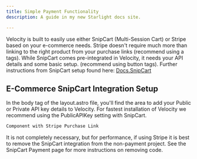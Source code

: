 ```yaml
---
title: Simple Payment Functionality
description: A guide in my new Starlight docs site.

---
```


Velocity is built to easily use either SnipCart (Multi-Session Cart) or Stripe based on your e-commerce needs. 
Stripe doesn't require much more than linking to the right product from your purchase links (recommend using a tags).
While SnipCart comes pre-integrated in Velocity, it needs your API details and some basic setup. (recommend using button tags).
Further instructions from SnipCart setup found here: <a href="https://docs.snipcart.com/v3/setup/installation">Docs.SnipCart</a>


## E-Commerce SnipCart Integration Setup
In the body tag of the layout.astro file, you'll find the area to add your Public or Private API key details to Velocity. For fastest installation of Velocity we recommend using the PublicAPIKey setting with SnipCart.

```bash title="Stripe-Product.astro"
Component with Stripe Purchase Link
```

It is not completely necessary, but for performance, if using Stripe it is best to remove the SnipCart integration from the non-payment project. See the SnipCart Payment page for more instructions on removing code.

